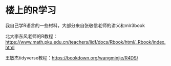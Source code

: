 # 楼上的R学习
我自己学R语言的一些材料，大部分来自张敬信老师的讲义和mlr3book

北大李东风老师的R教程：https://www.math.pku.edu.cn/teachers/lidf/docs/Rbook/html/_Rbook/index.html

王敏杰tidyverse教程：https://bookdown.org/wangminjie/R4DS/
